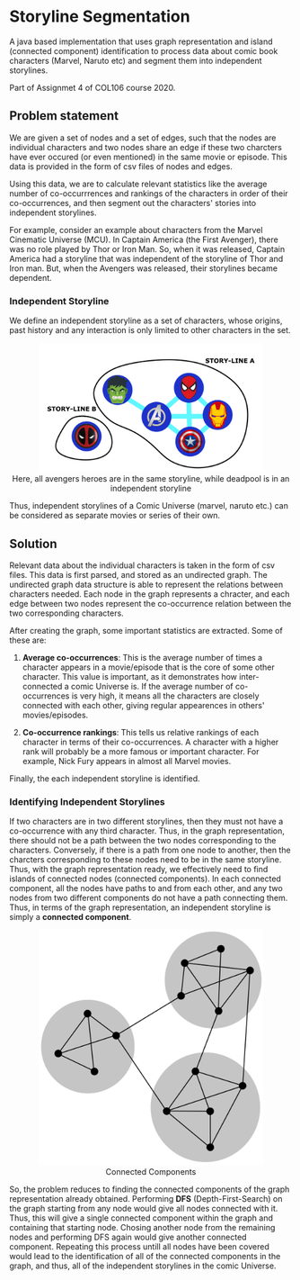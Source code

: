 # Storyline Segmentation

A java based implementation that uses graph representation and island (connected component) identification to process data about comic book characters (Marvel, Naruto etc) and segment them into independent storylines.

Part of Assignmet 4 of COL106 course 2020.

## Problem statement

We are given a set of nodes and a set of edges, such that the nodes are individual characters and two nodes share an edge if these two charcters have ever occured (or even mentioned) in the same movie or episode. This data is provided in the form of csv files of nodes and edges.

Using this data, we are to calculate relevant statistics like the average number of co-occurrrences and rankings of the characters in order of their co-occurrences, and then segment out the characters' stories into independent storylines. 

For example, consider an example about characters from the Marvel Cinematic Universe (MCU). In Captain America (the First Avenger), there was no role played by Thor or Iron Man. So, when it was released, Captain America had a storyline that was independent of the storyline of Thor and Iron man. But, when the Avengers was released, their storylines became dependent.


### Independent Storyline

We define an independent storyline as a set of characters, whose origins, past history and any interaction is only limited to other characters in the set. 

<p align="center">
  <img src="assets/marvel_graph.png" width="400"/><br>
	Here, all avengers heroes are in the same storyline, while deadpool is in an independent storyline
</p>

Thus, independent storylines of a Comic Universe (marvel, naruto etc.) can be considered as separate movies or series of their own.


## Solution

Relevant data about the individual characters is taken in the form of csv files. This data is first parsed, and stored as an undirected graph. The undirected graph data structure is able to represent the relations between characters needed. Each node in the graph represents a chracter, and each edge between two nodes represent the co-occurrence relation between the two corresponding characters. 

After creating the graph, some important statistics are extracted. Some of these are:
1. **Average co-occurrences**: 
	This is the average number of times a character appears in a movie/episode that is the core of some other character. This value is important, as it demonstrates how inter-connected a comic Universe is. If the average number of co-occurrences is very high, it means all the characters are closely connected with each other, giving regular appearences in others' movies/episodes. 

2. **Co-occurrence rankings**:
	This tells us relative rankings of each character in terms of their co-occurrences. A character with a higher rank will probably be a more famous or important character. For example, Nick Fury appears in almost all Marvel movies.

Finally, the each independent storyline is identified. 

### Identifying Independent Storylines

If two characters are in two different storylines, then they must not have a co-occurrence with any third character. Thus, in the graph representation, there should not be a path between the two nodes corresponding to the characters. Conversely, if there is a path from one node to another, then the charcters corresponding to these nodes need to be in the same storyline. Thus, with the graph representation ready, we effectively need to find islands of connected nodes (connected components). In each connected component, all the nodes have paths to and from each other, and any two nodes from two different components do not have a path connecting them. Thus, in terms of the graph representation, an independent storyline is simply a **connected component**.

<p align="center">
  <img src="assets/connected_components.png" width="400"/><br>
  Connected Components
</p>

So, the problem reduces to finding the connected components of the graph representation already obtained. Performing **DFS** (Depth-First-Search) on the graph starting from any node would give all nodes connected with it. Thus, this will give a single connected component within the graph and containing that starting node. Chosing another node from the remaining nodes and performing DFS again would give another connected component. Repeating this process untill all nodes have been covered would lead to the identification of all of the connected components in the graph, and thus, all of the independent storylines in the comic Universe. 




